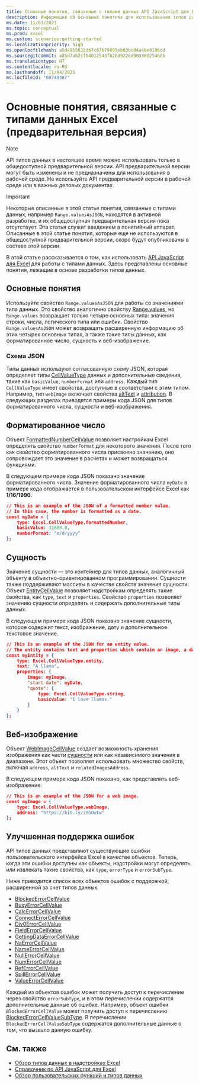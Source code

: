 ```yaml
---
title: Основные понятия, связанные с типами данных API JavaScript для Excel
description: Информация об основных понятиях для использования типов данных Excel в надстройках Office.
ms.date: 11/03/2021
ms.topic: conceptual
ms.prod: excel
ms.custom: scenarios:getting-started
ms.localizationpriority: high
ms.openlocfilehash: a5d4915638d67c67679095eb03bc04a48e9196dd
ms.sourcegitcommit: ad5d7ab21f64012543fb2bd9226d90330d25468b
ms.translationtype: HT
ms.contentlocale: ru-RU
ms.lasthandoff: 11/04/2021
ms.locfileid: "60749387"
---
```

# <a name="excel-data-types-core-concepts-preview"></a>Основные понятия, связанные с типами данных Excel (предварительная версия)

> [!NOTE]
> API типов данных в настоящее время можно использовать только в общедоступной предварительной версии. API предварительной версии могут быть изменены и не предназначены для использования в рабочей среде. Не используйте API предварительной версии в рабочей среде или в важных деловых документах.

> [!IMPORTANT]
> Некоторые описанные в этой статье понятия, связанные с типами данных, например `Range.valuesAsJSON`, находятся в активной разработке, и их общедоступная предварительная версия пока отсутствует. Эта статья служит введением в понятийный аппарат. Описанные в этой статье понятия, которые еще не используются в общедоступной предварительной версии, скоро будут опубликованы в составе этой версии.

В этой статье рассказывается о том, как использовать [API JavaScript для Excel](../reference/overview/excel-add-ins-reference-overview.md) для работы с типами данных. Здесь представлены основные понятия, лежащие в основе разработки типов данных.

## <a name="core-concepts"></a>Основные понятия

Используйте свойство `Range.valuesAsJSON` для работы со значениями типа данных. Это свойство аналогично свойству [Range.values](/javascript/api/excel/excel.range#values), но `Range.values` возвращает только четыре основных типа: значения строки, числа, логического типа или ошибки. Свойство `Range.valuesAsJSON` может возвращать расширенную информацию об этих четырех основных типах, а также такие типы данных, как форматированное число, сущность и веб-изображение.

### <a name="json-schema"></a>Схема JSON

Типы данных используют согласованную схему JSON, которая определяет типы [CellValueType](/javascript/api/excel/excel.cellvaluetype) данных и дополнительные сведения, такие как `basicValue`, `numberFormat` или `address`. Каждый тип `CellValueType` имеет свойства, доступные в соответствии с этим типом. Например, тип `webImage` включает свойства [altText](/javascript/api/excel/excel.webimagecellvalue#altText) и [attribution](/javascript/api/excel/excel.webimagecellvalue#attribution). В следующих разделах приводятся примеры кода JSON для типов форматированного числа, сущности и веб-изображения.

## <a name="formatted-number-values"></a>Форматированное число

Объект [FormattedNumberCellValue](/javascript/api/excel/excel.formattednumbercellvalue) позволяет настройкам Excel определять свойство `numberFormat` для некоторого значения. После того как свойство форматированного числа присвоено значению, оно сопровождает это значение в расчетах и может возвращаться функциями.

В следующем примере кода JSON показано значение форматированного числа. Значение форматированного числа `myDate` в примере кода отображается в пользовательском интерфейсе Excel как **1/16/1990**.

```json
// This is an example of the JSON of a formatted number value.
// In this case, the number is formatted as a date.
const myDate = {
    type: Excel.CellValueType.formattedNumber,
    basicValue: 32889.0,
    numberFormat: "m/d/yyyy"
};
```

## <a name="entity-values"></a>Сущность

Значение сущности — это контейнер для типов данных, аналогичный объекту в объектно-ориентированном программировании. Сущности также поддерживают массивы в качестве свойств значения сущности. Объект [EntityCellValue](/javascript/api/excel/excel.entitycellvalue) позволяет надстройкам определять такие свойства, как `type`, `text` и `properties`. Свойство `properties` позволяет значению сущности определять и содержать дополнительные типы данных.

В следующем примере кода JSON показано значение сущности, которое содержит текст, изображение, дату и дополнительное текстовое значение.

```json
// This is an example of the JSON for an entity value.
// The entity contains text and properties which contain an image, a date, and another text value.
const myEntity = {
    type: Excel.CellValueType.entity,
    text: "A llama",
    properties: {
        image: myImage,
        "start date": myDate,
        "quote": {
            type: Excel.CellValueType.string,
            basicValue: "I love llamas."
        }
    }
};
```

## <a name="web-image-values"></a>Веб-изображение

Объект [WebImageCellValue](/javascript/api/excel/excel.webimagecellvalue) создает возможность хранения изображения как части [сущности](#entity-values) или как независимого значения в диапазоне. Этот объект позволяет использовать множество свойств, включая `address`, `altText` и `relatedImagesAddress`.

В следующем примере кода JSON показано, как представлять веб-изображение.

```json
// This is an example of the JSON for a web image.
const myImage = {
    type: Excel.CellValueType.webImage,
    address: "https://bit.ly/2YGOwtw"
};
```

## <a name="improved-error-support"></a>Улучшенная поддержка ошибок

API типов данных представляют существующие ошибки пользовательского интерфейса Excel в качестве объектов. Теперь, когда эти ошибки доступны как объекты, надстройки могут определять или извлекать такие свойства, как `type`, `errorType` и `errorSubType`.

Ниже приводится список всех объектов ошибок с поддержкой, расширенной за счет типов данных.

- [BlockedErrorCellValue](/javascript/api/excel/excel.blockederrorcellvalue)
- [BusyErrorCellValue](/javascript/api/excel/excel.busyerrorcellvalue)
- [CalcErrorCellValue](/javascript/api/excel/excel.calcerrorcellvalue)
- [ConnectErrorCellValue](/javascript/api/excel/excel.connecterrorcellvalue)
- [Div0ErrorCellValue](/javascript/api/excel/excel.div0errorcellvalue)
- [FieldErrorCellValue](/javascript/api/excel/excel.fielderrorcellvalue)
- [GettingDataErrorCellValue](/javascript/api/excel/excel.gettingdataerrorcellvalue)
- [NaErrorCellValue](/javascript/api/excel/excel.naerrorcellvalue)
- [NameErrorCellValue](/javascript/api/excel/excel.nameerrorcellvalue)
- [NullErrorCellValue](/javascript/api/excel/excel.nullerrorcellvalue)
- [NumErrorCellValue](/javascript/api/excel/excel.numerrorcellvalue)
- [RefErrorCellValue](/javascript/api/excel/excel.referrorcellvalue)
- [SpillErrorCellValue](/javascript/api/excel/excel.spillerrorcellvalue)
- [ValueErrorCellValue](/javascript/api/excel/excel.valueerrorcellvalue)

Каждый из объектов ошибок может получить доступ к перечисление через свойство `errorSubType`, и в этом перечислении содержатся дополнительные данные об ошибке. Например, объект ошибки `BlockedErrorCellValue` может получить доступ к перечислению [BlockedErrorCellValueSubType](/javascript/api/excel/excel.blockederrorcellvaluesubtype). В перечислении `BlockedErrorCellValueSubType` содержатся дополнительные данные о том, что вызвало данную ошибку.

## <a name="see-also"></a>См. также

- [Обзор типов данных в надстройках Excel](excel-data-types-overview.md)
- [Справочник по API JavaScript для Excel](../reference/overview/excel-add-ins-reference-overview.md)
- [Обзор пользовательских функций и типов данных](custom-functions-data-types-overview.md)